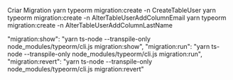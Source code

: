 Criar Migration
yarn typeorm migration:create -n CreateTableUser
yarn typeorm migration:create -n AlterTableUserAddColumnEmail
yarn typeorm migration:create -n AlterTableUserAddColumnLastName

"migration:show": "yarn ts-node --transpile-only node_modules/typeorm/cli.js migration:show",
"migration:run": "yarn ts-node --transpile-only node_modules/typeorm/cli.js migration:run",
"migration:revert": "yarn ts-node --transpile-only node_modules/typeorm/cli.js migration:revert"